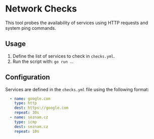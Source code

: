 # Network Checks

This tool probes the availability of services using HTTP requests and system ping commands.

## Usage
1. Define the list of services to check in `checks.yml`.
2. Run the script with: `go run .`.

## Configuration
Services are defined in the `checks.yml` file using the following format:

```yaml
  - name: google.com
    type: http
    dest: https://google.com
    repeat: 30s
  - name: seznam.cz
    type: icmp
    dest: seznam.cz
    repeat: 10s
```
